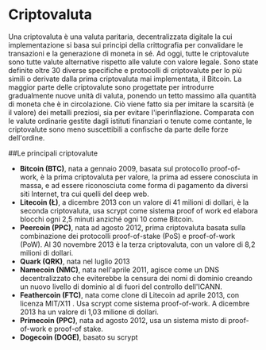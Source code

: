 # Criptovaluta

Una criptovaluta è una valuta paritaria, decentralizzata digitale la cui implementazione si basa sui principi della crittografia per convalidare le transazioni e la generazione di moneta in sé. Ad oggi, tutte le criptovalute sono tutte valute alternative rispetto alle valute con valore legale. Sono state definite oltre 30 diverse specifiche e protocolli di criptovalute per lo più simili o derivate dalla prima criptovaluta mai implementata, il Bitcoin.
La maggior parte delle criptovalute sono progettate per introdurre gradualmente nuove unità di valuta, ponendo un tetto massimo alla quantità di moneta che è in circolazione. Ciò viene fatto sia per imitare la scarsità (e il valore) dei metalli preziosi, sia per evitare l'iperinflazione. Comparata con le valute ordinarie gestite dagli istituti finanziari o tenute come contante, le criptovalute sono meno suscettibili a confische da parte delle forze dell'ordine.

##Le principali criptovalute

- __Bitcoin (BTC)__, nata a gennaio 2009, basata sul protocollo proof-of-work, è la prima criptovaluta per valore, la prima ad essere conosciuta in massa, e ad essere riconosciuta come forma di pagamento da diversi siti Internet, tra cui quelli del deep web.
- __Litecoin (Ł)__, a dicembre 2013 con un valore di 41 milioni di dollari, è la seconda criptovaluta, usa scrypt come sistema proof of work ed elabora blocchi ogni 2,5 minuti anziché ogni 10 come Bitcoin.
- __Peercoin (PPC)__, nata ad agosto 2012, prima criptovaluta basata sulla combinazione dei protocolli proof-of-stake (PoS) e proof-of-work (PoW). Al 30 novembre 2013 è la terza criptovaluta, con un valore di 8,2 milioni di dollari.
- __Quark (QRK)__, nata nel luglio 2013
- __Namecoin (NMC)__, nata nell'aprile 2011, agisce come un DNS decentralizzato che eviterebbe la censura dei nomi di dominio creando un nuovo livello di dominio al di fuori del controllo dell'ICANN.
- __Feathercoin (FTC)__, nata come clone di Litecoin ad aprile 2013, con licenza MIT/X11 . Usa scrypt come sistema proof-of-work. A dicembre 2013 ha un valore di 1,03 milione di dollari.
- __Primecoin (PPC)__, nata ad agosto 2012, usa un sistema misto di proof-of-work e proof-of stake.
- __Dogecoin (DOGE)__, basato su scrypt
